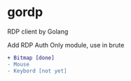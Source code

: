# gordp
RDP client by Golang

Add RDP Auth Only module, use in brute


```diff
+ Bitmap [done]
- Mouse
- Keybord [not yet]
```
